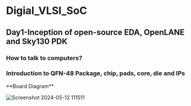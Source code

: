 # Digial_VLSI_SoC
<h2>Day1-Inception of open-source EDA, OpenLANE and Sky130 PDK</h2>
<h3>How to talk to computers?</h3>
<h3>Introduction to QFN-48 Package, chip, pads, core, die and IPs</h3>
**Board Diagram**

![Screenshot 2024-05-12 111511](https://github.com/Chaithanya230/vsd_soc/assets/169294654/707b4ef9-954d-49ac-86f8-c8a0e9f326cc)


